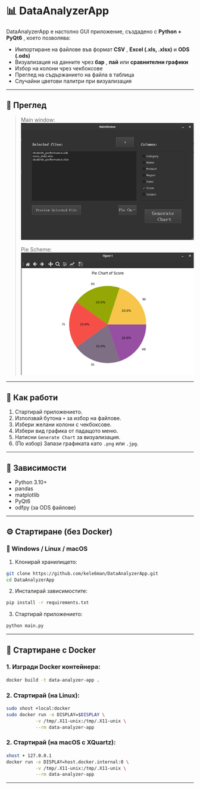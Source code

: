 # 📊 DataAnalyzerApp

DataAnalyzerApp е настолно GUI приложение, създадено с  **Python + PyQt6** , което позволява:

* Импортиране на файлове във формат  **CSV** , **Excel (.xls, .xlsx)** и **ODS (.ods)**
* Визуализация на данните чрез  **бар** , **пай** или **сравнителни графики**
* Избор на колони чрез чекбоксове
* Преглед на съдържанието на файла в таблица
* Случайни цветови палитри при визуализация

---

## 📸 Преглед



> Main window:
> ![screenshots/main_window.png](https://github.com/kele6man/DataAnalyzerApp/blob/main/screenshots/main_window.png?raw=true)
>
>
> Pie Scheme:
> ![screenshots/main_window.png](https://github.com/kele6man/DataAnalyzerApp/blob/main/screenshots/pie.png?raw=true)
>

---

## 🧠 Как работи

1. Стартирай приложението.
2. Използвай бутона `+` за избор на файлове.
3. Избери желани колони с чекбоксове.
4. Избери вид графика от падащото меню.
5. Натисни `Generate Chart` за визуализация.
6. (По избор) Запази графиката като `.png` или `.jpg`.

---

## 🧰 Зависимости

* Python 3.10+
* pandas
* matplotlib
* PyQt6
* odfpy (за ODS файлове)

---

## ⚙️ Стартиране (без Docker)

### 🔵 Windows / Linux / macOS

1. Клонирай хранилището:

```bash
git clone https://github.com/kele6man/DataAnalyzerApp.git
cd DataAnalyzerApp
```

2. Инсталирай зависимостите:

```bash
pip install -r requirements.txt
```

3. Стартирай приложението:

```bash
python main.py
```

---

## 🐳 Стартиране с Docker

### 1. Изгради Docker контейнера:

```bash
docker build -t data-analyzer-app .
```

### 2. Стартирай (на Linux):

```bash
sudo xhost +local:docker
sudo docker run -e DISPLAY=$DISPLAY \
           -v /tmp/.X11-unix:/tmp/.X11-unix \
           --rm data-analyzer-app
```

### 2. Стартирай (на macOS с XQuartz):

```bash
xhost + 127.0.0.1
docker run -e DISPLAY=host.docker.internal:0 \
           -v /tmp/.X11-unix:/tmp/.X11-unix \
           --rm data-analyzer-app
```

---
